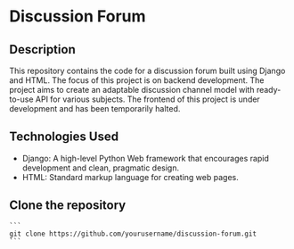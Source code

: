 # Discussion Forum

## Description
This repository contains the code for a discussion forum built using Django and HTML. The focus of this project is on backend development. The project aims to create an adaptable discussion channel model with ready-to-use API for various subjects. The frontend of this project is under development and has been temporarily halted.

## Technologies Used
- Django: A high-level Python Web framework that encourages rapid development and clean, pragmatic design.
- HTML: Standard markup language for creating web pages.

## Clone the repository
    ```
    git clone https://github.com/yourusername/discussion-forum.git
    ```


